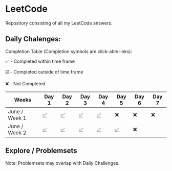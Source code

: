 # LeetCode
Repository consisting of all my LeetCode answers.

## Daily Chalenges:

Completion Table (Completion symbols are click-able links):

:white_check_mark: - Completed within time frame

:ballot_box_with_check: - Completed outside of time frame

:x: - Not Completed

 Weeks         | Day 1                                                                                                             | Day 2              | Day 3              | Day 4              | Day 5 | Day 6 | Day 7 |
|---------------|-------------------------------------------------------------------------------------------------------------------|--------------------|--------------------|--------------------|-------|-------|-------|
| June / Week 1 | [:white_check_mark:](https://github.com/ChrisBradLeigh/LeetCode/blob/master/JuneDailyChallenges/Week%201/Day1.py) | [:white_check_mark:](https://github.com/ChrisBradLeigh/LeetCode/blob/master/JuneDailyChallenges/Week%201/Day2.py) | [:white_check_mark:](https://github.com/ChrisBradLeigh/LeetCode/blob/master/JuneDailyChallenges/Week%201/Day3.py) | [:white_check_mark:](https://github.com/ChrisBradLeigh/LeetCode/blob/master/JuneDailyChallenges/Week%201/Day4.py) | :x:   | :x:   | :x:   |
| June / Week 2 | [:white_check_mark:](https://github.com/ChrisBradLeigh/LeetCode/blob/master/JuneDailyChallenges/Week%202/Day1.py) | [:white_check_mark:](https://github.com/ChrisBradLeigh/LeetCode/blob/master/JuneDailyChallenges/Week%202/Day2.py) | [:white_check_mark:](https://github.com/ChrisBradLeigh/LeetCode/blob/master/JuneDailyChallenges/Week%202/Day3.py) | [:white_check_mark:](https://github.com/ChrisBradLeigh/LeetCode/blob/master/JuneDailyChallenges/Week%202/Day4.py) | [:white_check_mark:](https://github.com/ChrisBradLeigh/LeetCode/blob/master/JuneDailyChallenges/Week%202/Day5.py) | :x: |       |
## Explore / Problemsets

Note: Problemsets may overlap with Daily Challenges.

